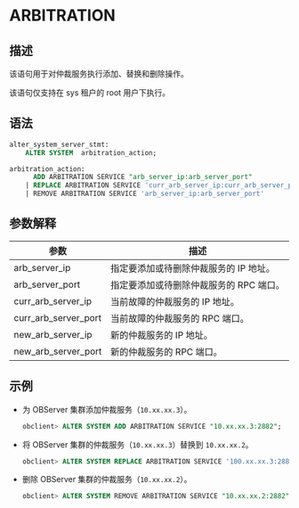 # ARBITRATION

## 描述

该语句用于对仲裁服务执行添加、替换和删除操作。

该语句仅支持在 sys 租户的 root 用户下执行。

## 语法

```sql
alter_system_server_stmt:
    ALTER SYSTEM  arbitration_action;

arbitration_action:
      ADD ARBITRATION SERVICE "arb_server_ip:arb_server_port"
    | REPLACE ARBITRATION SERVICE 'curr_arb_server_ip:curr_arb_server_port' WITH 'new_arb_server_ip:new_arb_server_port'
    | REMOVE ARBITRATION SERVICE 'arb_server_ip:arb_server_port'

```

## 参数解释

|    **参数**    |      **描述**      |
|---------------|----------------------|
| arb_server_ip       | 指定要添加或待删除仲裁服务的 IP 地址。   |
| arb_server_port     | 指定要添加或待删除仲裁服务的 RPC 端口。|
| curr_arb_server_ip    | 当前故障的仲裁服务的 IP 地址。   |
| curr_arb_server_port  | 当前故障的仲裁服务的 RPC 端口。 |
| new_arb_server_ip     | 新的仲裁服务的 IP 地址。   |
| new_arb_server_port   | 新的仲裁服务的 RPC 端口。    |

## 示例

* 为 OBServer 集群添加仲裁服务（`10.xx.xx.3`）。

   ```sql
   obclient> ALTER SYSTEM ADD ARBITRATION SERVICE "10.xx.xx.3:2882";
   ```

* 将 OBServer 集群的仲裁服务（`10.xx.xx.3`）替换到 `10.xx.xx.2`。

   ```sql
   obclient> ALTER SYSTEM REPLACE ARBITRATION SERVICE '100.xx.xx.3:2882' WITH '100.xx.xx.2:2882';
   ```

* 删除 OBServer 集群的仲裁服务（`10.xx.xx.2`）。

   ```sql
   obclient> ALTER SYSTEM REMOVE ARBITRATION SERVICE "10.xx.xx.2:2882";
   ```
